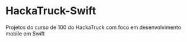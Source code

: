 # HackaTruck-Swift
Projetos do curso de 100 do HackaTruck com foco em desenvolvimento mobile em Swift
